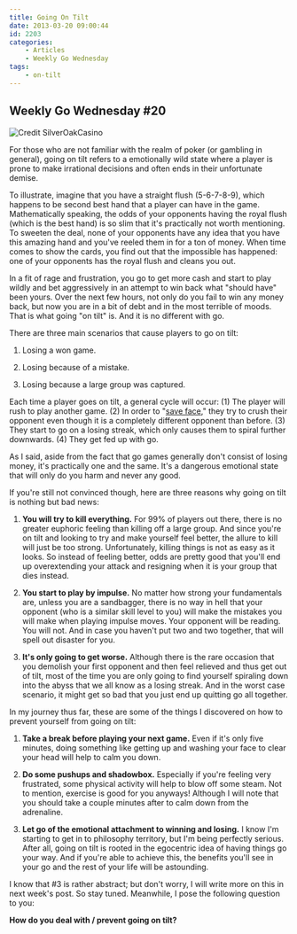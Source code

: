 ```yaml
---
title: Going On Tilt
date: 2013-03-20 09:00:44
id: 2203
categories:
	- Articles
	- Weekly Go Wednesday
tags:
	- on-tilt
---
```


## Weekly Go Wednesday #20

![Credit SilverOakCasino](/images/2013/03/wgw19.jpg)

For those who are not familiar with the realm of poker (or gambling in general), going on tilt refers to a emotionally wild state where a player is prone to make irrational decisions and often ends in their unfortunate demise.

To illustrate, imagine that you have a straight flush (5-6-7-8-9), which happens to be second best hand that a player can have in the game. Mathematically speaking, the odds of your opponents having the royal flush (which is the best hand) is so slim that it's practically not worth mentioning. To sweeten the deal, none of your opponents have any idea that you have this amazing hand and you've reeled them in for a ton of money. When time comes to show the cards, you find out that the impossible has happened: one of your opponents has the royal flush and cleans you out.

In a fit of rage and frustration, you go to get more cash and start to play wildly and bet aggressively in an attempt to win back what "should have" been yours. Over the next few hours, not only do you fail to win any money back, but now you are in a bit of debt and in the most terrible of moods. That is what going "on tilt" is. And it is no different with go.

<!-- more -->

There are three main scenarios that cause players to go on tilt:

1.  Losing a won game.

2.  Losing because of a mistake.

3.  Losing because a large group was captured.

Each time a player goes on tilt, a general cycle will occur: (1) The player will rush to play another game. (2) In order to "[save face](http://idioms.thefreedictionary.com/save+face)," they try to crush their opponent even though it is a completely different opponent than before. (3) They start to go on a losing streak, which only causes them to spiral further downwards. (4) They get fed up with go.

As I said, aside from the fact that go games generally don't consist of losing money, it's practically one and the same. It's a dangerous emotional state that will only do you harm and never any good.

If you're still not convinced though, here are three reasons why going on tilt is nothing but bad news:

1.  **You will try to kill everything.** For 99% of players out there, there is no greater euphoric feeling than killing off a large group. And since you're on tilt and looking to try and make yourself feel better, the allure to kill will just be too strong. Unfortunately, killing things is not as easy as it looks. So instead of feeling better, odds are pretty good that you'll end up overextending your attack and resigning when it is your group that dies instead.

2.  **You start to play by impulse.** No matter how strong your fundamentals are, unless you are a sandbagger, there is no way in hell that your opponent (who is a similar skill level to you) will make the mistakes you will make when playing impulse moves. Your opponent will be reading. You will not. And in case you haven't put two and two together, that will spell out disaster for you.

3.  **It's only going to get worse.** Although there is the rare occasion that you demolish your first opponent and then feel relieved and thus get out of tilt, most of the time you are only going to find yourself spiraling down into the abyss that we all know as a losing streak. And in the worst case scenario, it might get so bad that you just end up quitting go all together.

In my journey thus far, these are some of the things I discovered on how to prevent yourself from going on tilt:

1.  **Take a break before playing your next game.** Even if it's only five minutes, doing something like getting up and washing your face to clear your head will help to calm you down.

2.  **Do some pushups and shadowbox.** Especially if you're feeling very frustrated, some physical activity will help to blow off some steam. Not to mention, exercise is good for you anyways! Although I will note that you should take a couple minutes after to calm down from the adrenaline.

3.  **Let go of the emotional attachment to winning and losing.** I know I'm starting to get in to philosophy territory, but I'm being perfectly serious. After all, going on tilt is rooted in the egocentric idea of having things go your way. And if you're able to achieve this, the benefits you'll see in your go and the rest of your life will be astounding.

I know that #3 is rather abstract; but don't worry, I will write more on this in next week's post. So stay tuned. Meanwhile, I pose the following question to you:

**How do you deal with / prevent going on tilt?**
